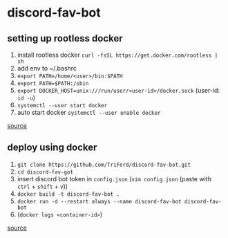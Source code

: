 # discord-fav-bot

## setting up rootless docker

1. install rootless docker `curl -fsSL https://get.docker.com/rootless | sh`
2. add env to ~/.bashrc
  1. `export PATH=/home/<user>/bin:$PATH`
  2. `export PATH=$PATH:/sbin`
  3. `export DOCKER_HOST=unix:///run/user/<user-id>/docker.sock` (user-id: `id -u`)
3. `systemctl --user start docker`
4. auto start docker `systemctl --user enable docker`

[source](https://docs.docker.com/engine/security/rootless/)

## deploy using docker

1. `git clone https://github.com/TriFerd/discord-fav-bot.git`
2. `cd discord-fav-got`
3. insert discord bot token in `config.json` (`vim config.json` (paste with `ctrl` + `shift` + `v`))
4. `docker build -t discord-fav-bot .`
5. `docker run -d --restart always --name discord-fav-bot discord-fav-bot`
6. (`docker logs <container-id>`)

[source](https://nodejs.org/fr/docs/guides/nodejs-docker-webapp/)

